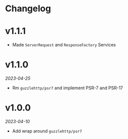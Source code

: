 # Changelog

# v1.1.1

- Made `ServerRequest` and `ResponseFactory` Services

# v1.1.0

*2023-04-25*

- Rm `guzzlehttp/psr7` and implement PSR-7 and PSR-17

# v1.0.0

*2023-04-10*

- Add wrap around `guzzlehttp/psr7`

